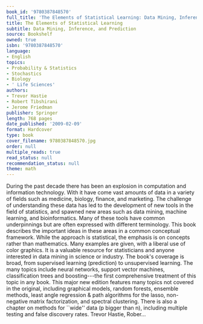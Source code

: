 ```yaml
---
book_id: '9780387848570'
full_title: 'The Elements of Statistical Learning: Data Mining, Inference, and Prediction'
title: The Elements of Statistical Learning
subtitle: Data Mining, Inference, and Prediction
source: Bookshelf
owned: true
isbn: '9780387848570'
language:
- English
topics:
- Probability & Statistics
- Stochastics
- Biology
- ' Life Sciences'
authors:
- Trevor Hastie
- Robert Tibshirani
- Jerome Friedman
publisher: Springer
length: 768 pages
date_published: '2009-02-09'
format: Hardcover
type: book
cover_filename: 9780387848570.jpg
order: null
multiple_reads: true
read_status: null
recommendation_status: null
theme: math
---
```

During the past decade there has been an explosion in computation and information technology. With it have come vast amounts of data in a variety of fields such as medicine, biology, finance, and marketing. The challenge of understanding these data has led to the development of new tools in the field of statistics, and spawned new areas such as data mining, machine learning, and bioinformatics. Many of these tools have common underpinnings but are often expressed with different terminology. This book describes the important ideas in these areas in a common conceptual framework. While the approach is statistical, the emphasis is on concepts rather than mathematics. Many examples are given, with a liberal use of color graphics. It is a valuable resource for statisticians and anyone interested in data mining in science or industry. The book's coverage is broad, from supervised learning (prediction) to unsupervised learning. The many topics include neural networks, support vector machines, classification trees and boosting---the first comprehensive treatment of this topic in any book.
This major new edition features many topics not covered in the original, including graphical models, random forests, ensemble methods, least angle regression & path algorithms for the lasso, non-negative matrix factorization, and spectral clustering. There is also a chapter on methods for ``wide'' data (p bigger than n), including multiple testing and false discovery rates.
Trevor Hastie, Rober...
